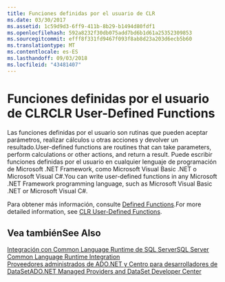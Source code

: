 ```yaml
---
title: Funciones definidas por el usuario de CLR
ms.date: 03/30/2017
ms.assetid: 1c59d9d3-6ff9-411b-8b29-b1494d80fdf1
ms.openlocfilehash: 592a8232f30db075add7bd6b1d61a25352309853
ms.sourcegitcommit: efff8f331fd9467f093f8ab8d23a203d6ecb5b60
ms.translationtype: MT
ms.contentlocale: es-ES
ms.lasthandoff: 09/03/2018
ms.locfileid: "43481407"
---
```

# <a name="clr-user-defined-functions"></a><span data-ttu-id="5074a-102">Funciones definidas por el usuario de CLR</span><span class="sxs-lookup"><span data-stu-id="5074a-102">CLR User-Defined Functions</span></span>
<span data-ttu-id="5074a-103">Las funciones definidas por el usuario son rutinas que pueden aceptar parámetros, realizar cálculos u otras acciones y devolver un resultado.</span><span class="sxs-lookup"><span data-stu-id="5074a-103">User-defined functions are routines that can take parameters, perform calculations or other actions, and return a result.</span></span> <span data-ttu-id="5074a-104">Puede escribir funciones definidas por el usuario en cualquier lenguaje de programación de Microsoft .NET Framework, como Microsoft Visual Basic .NET o Microsoft Visual C#.</span><span class="sxs-lookup"><span data-stu-id="5074a-104">You can write user-defined functions in any Microsoft .NET Framework programming language, such as Microsoft Visual Basic .NET or Microsoft Visual C#.</span></span>  
  
 <span data-ttu-id="5074a-105">Para obtener más información, consulte [Defined Functions](/sql/relational-databases/clr-integration-database-objects-user-defined-functions/clr-user-defined-functions).</span><span class="sxs-lookup"><span data-stu-id="5074a-105">For more detailed information, see [CLR User-Defined Functions](/sql/relational-databases/clr-integration-database-objects-user-defined-functions/clr-user-defined-functions).</span></span>  
  
## <a name="see-also"></a><span data-ttu-id="5074a-106">Vea también</span><span class="sxs-lookup"><span data-stu-id="5074a-106">See Also</span></span>  
 [<span data-ttu-id="5074a-107">Integración con Common Language Runtime de SQL Server</span><span class="sxs-lookup"><span data-stu-id="5074a-107">SQL Server Common Language Runtime Integration</span></span>](../../../../../docs/framework/data/adonet/sql/sql-server-common-language-runtime-integration.md)  
 [<span data-ttu-id="5074a-108">Proveedores administrados de ADO.NET y Centro para desarrolladores de DataSet</span><span class="sxs-lookup"><span data-stu-id="5074a-108">ADO.NET Managed Providers and DataSet Developer Center</span></span>](https://go.microsoft.com/fwlink/?LinkId=217917)
